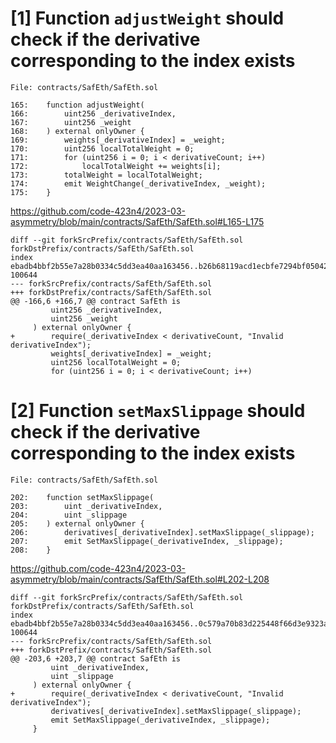#

# [1] Function `adjustWeight` should check if the derivative corresponding to the index exists

```
File: contracts/SafEth/SafEth.sol

165:    function adjustWeight(
166:        uint256 _derivativeIndex,
167:        uint256 _weight
168:    ) external onlyOwner {
169:        weights[_derivativeIndex] = _weight;
170:        uint256 localTotalWeight = 0;
171:        for (uint256 i = 0; i < derivativeCount; i++)
172:            localTotalWeight += weights[i];
173:        totalWeight = localTotalWeight;
174:        emit WeightChange(_derivativeIndex, _weight);
175:    }
```
https://github.com/code-423n4/2023-03-asymmetry/blob/main/contracts/SafEth/SafEth.sol#L165-L175

```
diff --git forkSrcPrefix/contracts/SafEth/SafEth.sol forkDstPrefix/contracts/SafEth/SafEth.sol
index ebadb4bbf2b55e7a28b0334c5dd3ea40aa163456..b26b68119acd1ecbfe7294bf050423d77e361799 100644
--- forkSrcPrefix/contracts/SafEth/SafEth.sol
+++ forkDstPrefix/contracts/SafEth/SafEth.sol
@@ -166,6 +166,7 @@ contract SafEth is
         uint256 _derivativeIndex,
         uint256 _weight
     ) external onlyOwner {
+        require(_derivativeIndex < derivativeCount, "Invalid derivativeIndex");
         weights[_derivativeIndex] = _weight;
         uint256 localTotalWeight = 0;
         for (uint256 i = 0; i < derivativeCount; i++)
```

# [2] Function `setMaxSlippage` should check if the derivative corresponding to the index exists
```
File: contracts/SafEth/SafEth.sol

202:    function setMaxSlippage(
203:        uint _derivativeIndex,
204:        uint _slippage
205:    ) external onlyOwner {
206:        derivatives[_derivativeIndex].setMaxSlippage(_slippage);
207:        emit SetMaxSlippage(_derivativeIndex, _slippage);
208:    }
```
https://github.com/code-423n4/2023-03-asymmetry/blob/main/contracts/SafEth/SafEth.sol#L202-L208

```
diff --git forkSrcPrefix/contracts/SafEth/SafEth.sol forkDstPrefix/contracts/SafEth/SafEth.sol
index ebadb4bbf2b55e7a28b0334c5dd3ea40aa163456..0c579a70b83d225448f66d3e9323aa0ea8487381 100644
--- forkSrcPrefix/contracts/SafEth/SafEth.sol
+++ forkDstPrefix/contracts/SafEth/SafEth.sol
@@ -203,6 +203,7 @@ contract SafEth is
         uint _derivativeIndex,
         uint _slippage
     ) external onlyOwner {
+        require(_derivativeIndex < derivativeCount, "Invalid derivativeIndex");
         derivatives[_derivativeIndex].setMaxSlippage(_slippage);
         emit SetMaxSlippage(_derivativeIndex, _slippage);
     }
```